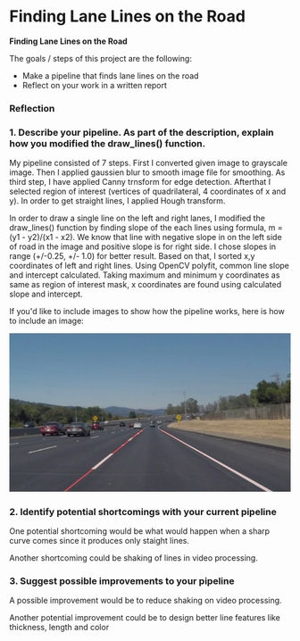 # **Finding Lane Lines on the Road** 



**Finding Lane Lines on the Road**

The goals / steps of this project are the following:
* Make a pipeline that finds lane lines on the road
* Reflect on your work in a written report



### Reflection

### 1. Describe your pipeline. As part of the description, explain how you modified the draw_lines() function.

My pipeline consisted of 7 steps. First I converted given image to grayscale image. Then I applied gaussien blur to smooth image file for smoothing. As third step, I have applied Canny trnsform for edge detection. Afterthat I selected region of interest (vertices of quadrilateral, 4 coordinates of x and y). In order to get straight lines, I applied Hough transform. 

In order to draw a single line on the left and right lanes, I modified the draw_lines() function by finding slope of the each lines using formula, m = (y1 - y2)/(x1 - x2). We know that line with negative slope in on the left side of road in the image and positive slope is for right side. I chose slopes in range (+/-0.25, +/- 1.0) for better result. Based on that, I sorted x,y coordinates of left and right lines. Using OpenCV polyfit, common line slope and intercept calculated. Taking maximum and minimum y coordinates as same as region of interest mask, x coordinates are found using calculated slope and intercept.  

If you'd like to include images to show how the pipeline works, here is how to include an image: 

![alt text](test_images_output/solidWhiteCurve.png "solidWhiteCurve")


### 2. Identify potential shortcomings with your current pipeline


One potential shortcoming would be what would happen when a sharp curve comes since it produces only staight lines.

Another shortcoming could be shaking of lines in video processing.


### 3. Suggest possible improvements to your pipeline

A possible improvement would be to reduce shaking on video processing.

Another potential improvement could be to design better line features like thickness, length and color
